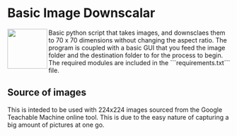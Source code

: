 # Basic Image Downscalar
<img align="left" width="90" height="90" src="images/icon.ico">
Basic python script that takes images, and downsclaes them to 70 x 70 dimensions without changing the aspect ratio. The program is coupled with a basic GUI that you feed the image folder and the destination folder to for the process to begin. The required modules are included in the ```requirements.txt``` file.

## Source of images
This is inteded to be used with 224x224 images sourced from the Google Teachable Machine online tool. This is due to the easy nature of capturing a big amount of pictures at one go.
